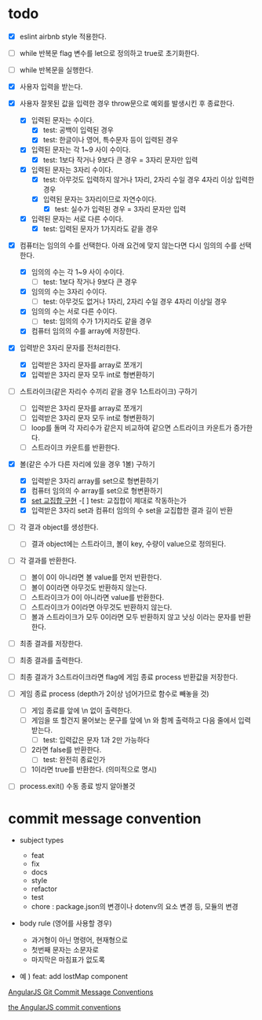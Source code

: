 # todo

- [x] eslint airbnb style 적용한다.

- [ ] while 반복문 flag 변수를 let으로 정의하고 true로 초기화한다.
- [ ] while 반복문을 실행한다.

- [x] 사용자 입력을 받는다.

- [x] 사용자 잘못된 값을 입력한 경우 throw문으로 예외를 발생시킨 후 종료한다.

  - [x] 입력된 문자는 수이다.
    - [x] test: 공백이 입력된 경우
    - [x] test: 한글이나 영어, 특수문자 등이 입력된 경우
  - [x] 입력된 문자는 각 1~9 사이 수이다.
    - [x] test: 1보다 작거나 9보다 큰 경우 = 3자리 문자만 입력
  - [x] 입력된 문자는 3자리 수이다.
    - [x] test: 아무것도 입력하지 않거나 1자리, 2자리 수일 경우 4자리 이상 입력한 경우
    - [x] 입력된 문자는 3자리이므로 자연수이다.
      - [x] test: 실수가 입력된 경우 = 3자리 문자만 입력
  - [x] 입력된 문자는 서로 다른 수이다.
    - [x] test: 입력된 문자가 1가지라도 같을 경우

- [x] 컴퓨터는 임의의 수를 선택한다. 아래 요건에 맞지 않는다면 다시 임의의 수를 선택한다.

  - [x] 임의의 수는 각 1~9 사이 수이다.
    - [ ] test: 1보다 작거나 9보다 큰 경우
  - [x] 임의의 수는 3자리 수이다.
    - [ ] test: 아무것도 없거나 1자리, 2자리 수일 경우 4자리 이상일 경우
  - [x] 임의의 수는 서로 다른 수이다.
    - [ ] test: 임의의 수가 1가지라도 같을 경우
  - [x] 컴퓨터 임의의 수를 array에 저장한다.

- [x] 입력받은 3자리 문자를 전처리한다.

  - [x] 입력받은 3자리 문자를 array로 쪼개기
  - [x] 입력받은 3자리 문자 모두 int로 형변환하기

- [ ] 스트라이크(같은 자리수 수끼리 같을 경우 1스트라이크) 구하기

  - [ ] 입력받은 3자리 문자를 array로 쪼개기
  - [ ] 입력받은 3자리 문자 모두 int로 형변환하기
  - [ ] loop를 돌며 각 자리수가 같은지 비교하여 같으면 스트라이크 카운트가 증가한다.
  - [ ] 스트라이크 카운트를 반환한다.

- [x] 볼(같은 수가 다른 자리에 있을 경우 1볼) 구하기

  - [x] 입력받은 3자리 array를 set으로 형변환하기
  - [x] 컴퓨터 임의의 수 array를 set으로 형변환하기
  - [x] [set 교집합 구현](https://developer.mozilla.org/ko/docs/Web/JavaScript/Reference/Global_Objects/Set) -[ ] test: 교집합이 제대로 작동하는가
  - [x] 입력받은 3자리 set과 컴퓨터 임의의 수 set을 교집합한 결과 길이 반환

- [ ] 각 결과 object를 생성한다.

  - [ ] 결과 object에는 스트라이크, 볼이 key, 수량이 value으로 정의된다.

- [ ] 각 결과를 반환한다.

  - [ ] 볼이 0이 아니라면 볼 value를 먼저 반환한다.
  - [ ] 볼이 0이라면 아무것도 반환하지 않는다.
  - [ ] 스트라이크가 0이 아니라면 value를 반환한다.
  - [ ] 스트라이크가 0이라면 아무것도 반환하지 않는다.
  - [ ] 볼과 스트라이크가 모두 0이라면 모두 반환하지 않고 낫싱 이라는 문자를 반환한다.

- [ ] 최종 결과를 저장한다.

- [ ] 최종 결과를 출력한다.

- [ ] 최종 결과가 3스트라이크라면 flag에 게임 종료 process 반환값을 저장한다.

- [ ] 게임 종료 process (depth가 2이상 넘어가므로 함수로 빼놓을 것)
  - [ ] 게임 종료를 앞에 \n 없이 출력한다.
  - [ ] 게임을 또 할건지 물어보는 문구를 앞에 \n 와 함께 출력하고 다음 줄에서 입력받는다.
    - [ ] test: 입력값은 문자 1과 2만 가능하다
  - [ ] 2라면 false를 반환한다.
    - [ ] test: 완전히 종료인가
  - [ ] 1이라면 true를 반환한다. (의미적으로 명시)
- [ ] process.exit() 수동 종료 방지 알아볼것

# commit message convention

- subject types

  - feat
  - fix
  - docs
  - style
  - refactor
  - test
  - chore : package.json의 변경이나 dotenv의 요소 변경 등, 모듈의 변경

- body rule (영어를 사용할 경우)

  - 과거형이 아닌 명령어, 현재형으로
  - 첫번째 문자는 소문자로
  - 마지막은 마침표가 없도록

- 예 ) feat: add lostMap component

[AngularJS Git Commit Message Conventions](https://gist.github.com/stephenparish/9941e89d80e2bc58a153)

[the AngularJS commit conventions](https://velog.io/@outstandingboy/Git-%EC%BB%A4%EB%B0%8B-%EB%A9%94%EC%8B%9C%EC%A7%80-%EA%B7%9C%EC%95%BD-%EC%A0%95%EB%A6%AC-the-AngularJS-commit-conventions)
